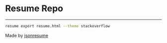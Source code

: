 # Resume Repo



---

```sh
resume export resume.html --theme stackoverflow
```

Made by [jsonresume](https://jsonresume.org/)
